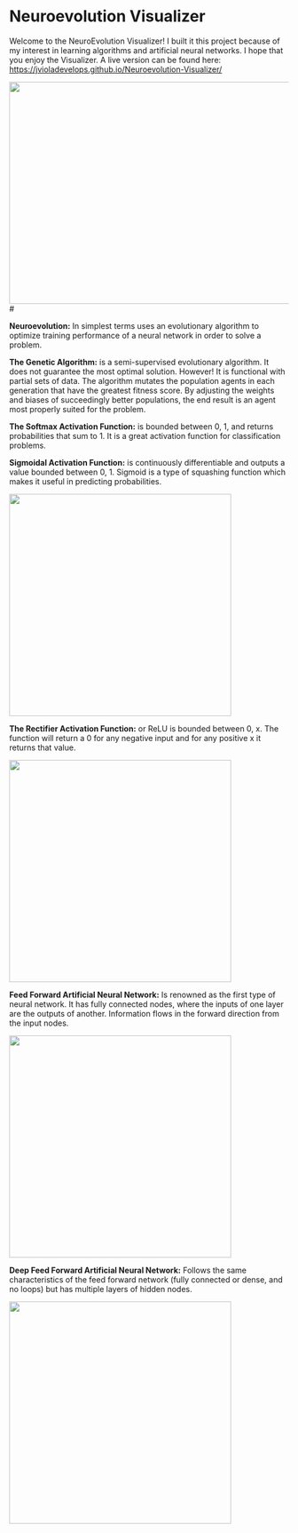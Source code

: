 # Neuroevolution Visualizer

Welcome to the NeuroEvolution Visualizer! I built it this project because of my interest in learning algorithms and artificial neural networks. I hope that you enjoy the Visualizer. A live version can be found here: <https://jvioladevelops.github.io/Neuroevolution-Visualizer/>

<img src="https://github.com/jvioladevelops/Neuroevolution-Visualizer/blob/master/public/images/Neuroevolution.gif" width="900" height="400">
#

**Neuroevolution:** In simplest terms uses an evolutionary algorithm to optimize training performance of a neural network in order to solve a problem.

**The Genetic Algorithm:** is a semi-supervised evolutionary algorithm. It does not guarantee the most optimal solution. However! It is functional with partial sets of data. The algorithm mutates the population agents in each generation that have the greatest fitness score. By adjusting the weights and biases of succeedingly better populations, the end result is an agent most properly suited for the problem.

**The Softmax Activation Function:** is bounded between 0, 1, and returns probabilities that sum to 1. It is a great activation function for classification problems.

**Sigmoidal Activation Function:** is continuously differentiable and outputs a value bounded between 0, 1. Sigmoid is a type of squashing function which makes it useful in predicting probabilities.

<img src="https://github.com/jvioladevelops/Neuroevolution-Visualizer/blob/master/public/images/Sigmoidgraph.png" width="400" height="400">

**The Rectifier Activation Function:** or ReLU is bounded between 0, x. The function will return a 0 for any negative input and for any positive x it returns that value.

<img src="https://github.com/jvioladevelops/Neuroevolution-Visualizer/blob/master/public/images/rectifiergraph.png" width="400" height="400">

**Feed Forward Artificial Neural Network:** Is renowned as the first type of neural network. It has fully connected nodes, where the inputs of one layer are the outputs of another. Information flows in the forward direction from the input nodes.

<img src="https://github.com/jvioladevelops/Neuroevolution-Visualizer/blob/master/public/images/feedforward.png" width="400" height="400">

**Deep Feed Forward Artificial Neural Network:** Follows the same characteristics of the feed forward network (fully connected or dense, and no loops) but has multiple layers of hidden nodes.

<img src="https://github.com/jvioladevelops/Neuroevolution-Visualizer/blob/master/public/images/deepfeedforward.png" width="400" height="400">


